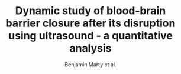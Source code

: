 ---
cat: ciel
subcat: midas
bestof: false
author: Benjamin Marty et al.
title: Dynamic study of blood-brain barrier closure after its disruption using ultrasound - a quantitative analysis
journal: Journal of Cerebral Blood Flow and Metabolism - Official Journal of the International Society of Cerebral Blood Flow and Metabolism
year: 2012
type: article
doi: 10.1038/jcbfm.2012.100
---